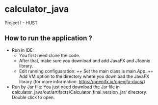 # calculator_java
Project I - HUST
## How to run the application ?
- Run in IDE: 
  + You first need clone the code. 
  + After that, make sure you download and add JavaFX and Jfoenix library.
  + Edit running configuaration: 
    ++ Set the main class is main.App.
    ++ Add VM option to the directory where you download the JavaFX library (for more information: https://openjfx.io/openjfx-docs/)
- Run by Jar file: You just need download the Jar file in calculator_java/out/artifacts/Calculator_final_version_jar/ directory. Double click to open.
  
